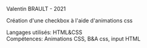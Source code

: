 Valentin BRAULT - 2021  

Création d'une checkbox à l'aide d'animations css  

Langages utilisés: HTML&CSS  
Compétences: Animations CSS, B&A css, input HTML  